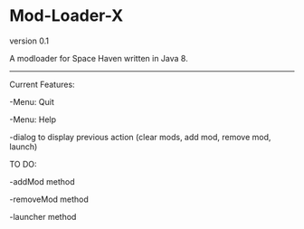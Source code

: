 # Mod-Loader-X
version 0.1

A modloader for Space Haven written in Java 8.

---



Current Features:

-Menu: Quit

-Menu: Help

-dialog to display previous action (clear mods, add mod, remove mod, launch)



TO DO:

-addMod method

-removeMod method

-launcher method



